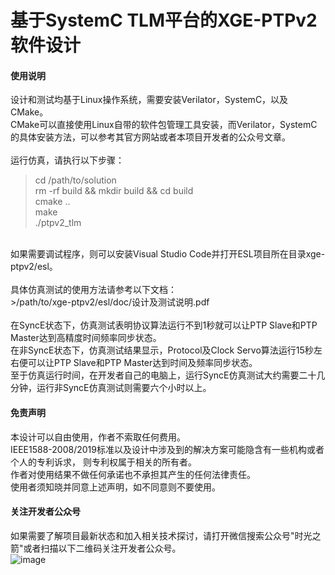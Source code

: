 # 基于SystemC TLM平台的XGE-PTPv2软件设计

#### 使用说明
设计和测试均基于Linux操作系统，需要安装Verilator，SystemC，以及CMake。<br>
CMake可以直接使用Linux自带的软件包管理工具安装，而Verilator，SystemC的具体安装方法，可以参考其官方网站或者本项目开发者的公众号文章。<br>
<br>
运行仿真，请执行以下步骤：<br>
>cd /path/to/solution <br>
>rm -rf build && mkdir build && cd build <br>
>cmake .. <br>
>make <br> 
>./ptpv2_tlm <br>
<br>
如果需要调试程序，则可以安装Visual Studio Code并打开ESL项目所在目录xge-ptpv2/esl。<br>
<br>
具体仿真测试的使用方法请参考以下文档：<br>
>/path/to/xge-ptpv2/esl/doc/设计及测试说明.pdf<br>
<br>
在SyncE状态下，仿真测试表明协议算法运行不到1秒就可以让PTP Slave和PTP Master达到高精度时间频率同步状态。<br>
在非SyncE状态下，仿真测试结果显示，Protocol及Clock Servo算法运行15秒左右便可以让PTP Slave和PTP Master达到时间及频率同步状态。<br>
至于仿真运行时间，在开发者自己的电脑上，运行SyncE仿真测试大约需要二十几分钟，运行非SyncE仿真测试则需要六个小时以上。<br>

#### 免责声明

本设计可以自由使用，作者不索取任何费用。<br>
IEEE1588-2008/2019标准以及设计中涉及到的解决方案可能隐含有一些机构或者个人的专利诉求， 则专利权属于相关的所有者。<br>
作者对使用结果不做任何承诺也不承担其产生的任何法律责任。<br>
使用者须知晓并同意上述声明，如不同意则不要使用。<br>

#### 关注开发者公众号
如果需要了解项目最新状态和加入相关技术探讨，请打开微信搜索公众号"时光之箭"或者扫描以下二维码关注开发者公众号。<br>
![image](https://open.weixin.qq.com/qr/code?username=Arrow-of-Time-zd "时光之箭")



